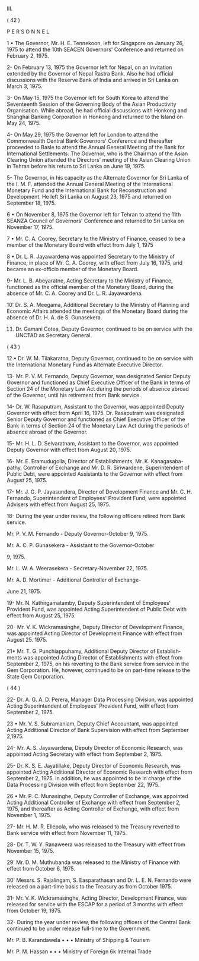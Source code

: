 III.

( 42 )

P E R S O N N E L

1 • The Governor, Mr. H. E. Tennekoon, left for Singapore on January 26, 1975 to attend the 10th SEACEN Governors' Conference and returned on February 2, 1975.

2- On February 13, 1975 the Governor left for Nepal, on an invitation extended by the Governor of Nepal Rastra Bank. Also he had official discussions with the Reserve Bank of India and arrived in Sri Lanka on March 3, 1975.

3- On May 15, 1975 the Governor left for South Korea to attend the Seventeenth Session of the Governing Body of the Asian Productivity Organi­sation. While abroad, he had official discussions with Honkong and Shanghai Banking Corporation in Honkong and returned to the Island on May 24, 1975.

4- On May 29, 1975 the Governor left for London to attend the Commonwealth Central Bank Governors' Conference and thereafter proceeded to Basle to attend the Annual General Meeting of the Bank for International Settlements. The Governor, who is the Chairman of the Asian Clearing Union attended the Directors' meeting of the Asian Clearing Union in Tehran before his return to Sri Lanka on June 19, 1975.

5- The Governor, in his capacity as the Alternate Governor for Sri Lanka of the I. M. F. attended the Annual General Meeting of the International Monetary Fund and the International Bank for Reconstruction and Development. He left Sri Lanka on August 23, 1975 and returned on September 18, 1975.

6 • On November 8, 1975 the Governor left for Tehran to attend the 11th SEANZA Council of Governors' Conference and returned to Sri Lanka on November 17, 1975.

7 • Mr. C. A. Coorey, Secretary to the Ministry of Finance, ceased to be a member of the Monetary Board with effect from July 1, 1975

8 • Dr. L. R. Jayawardena was appointed Secretary to the Ministry of Finance, in place of Mr. C. A. Coorey, with effect from July 16, 1975, arid became an ex-officio member of the Monetary Board.

9- Mr. L. B. Abeyaratne, Acting Secretary to the Ministry of Finance, functioned as the official member of the Monetary Board, during the absence of Mr. C. A. Coorey and Dr. L. R. Jayawardena.

10' Dr. S. A. Meegama, Additional Secretary to the Ministry of Planning and Economic Affairs attended the meetings of the Monetary Board during the absence of Dr. H. A. de S. Gunasekera.

11. Dr. Gamani Cotea, Deputy Governor, continued to be on service with the UNCTAD as Secretary General.

( 43 )

12 • Dr. W. M. Tilakaratna, Deputy Governor, continued to be on service with the International Monetary Fund as Alternate Executive Director.

13- Mr. P. V. M. Fernando, Deputy Governor, was designated Senior Deputy Governor and functioned as Chief Executive Officer of the Bank in terms of Section 24 of the Monetary Law Act during the periods of absence abroad of the Governor, until his retirement from Bank service.

14- Dr. W. Rasaputram, Assistant to the Governor, was appointed Deputy Governor with effect from April 16, 1975. Dr. Rasaputram was designated Senior Deputy Governor and functioned as Chief Executive Officer of the Bank in terms of Section 24 of the Monetary Law Act during the periods of absence abroad of the Governor.

15- Mr. H. L. D. Selvaratnam, Assistant to the Governor, was appointed Deputy Governor with effect from August 20, 1975.

16- Mr. E. Eramudugolla, Director of Establishments, Mr. K. Kanagasaba-pathy, Controller of Exchange and Mr. D. R. Siriwardene, Superintendent of Public Debt, were appointed Assistants to the Governor with effect from August 25, 1975.

17- Mr. J. G. P. Jayasundera, Director of Development Finance and Mr. C. H. Fernando, Superintendent of Employees' Provident Fund, were appointed Advisers with effect from August 25, 1975.

18- During the year under review, the following officers retired from Bank service.

Mr. P. V. M. Fernando - Deputy Governor-October 9, 1975.

Mr. A. C. P. Gunasekera - Assistant to the Governor-October

9, 1975.

Mr. L. W. A. Weerasekera - Secretary-November 22, 1975.

Mr. A. D. Mortimer - Additional Controller of Exchange-

June 21, 1975.

19- Mr. N. Kathirgamatamby, Deputy Superintendent of Employees' Provident Fund, was appointed Acting Superintendent of Public Debt with effect from August 25, 1975.

20- Mr. V. K. Wickramasinghe, Deputy Director of Development Finance, was appointed Acting Director of Development Finance with effect from August 25. 1975.

21* Mr. T. G. Punchiappuhamy, Additional Deputy Director of Establish­ments was appointed Acting Director of Establishments with effect from September 2, 1975, on his reverting to the Bank service from service in the Gem Corporation. He, however, continued to be on part-time release to the State Gem Corporation.

( 44 )

22- Dr. A. G. A. D. Perera, Manager Data Processing Division, was appointed Acting Superintendent of Employees' Provident Fund, with effect from September 2, 1975.

23 • Mr. V. S. Subramaniam, Deputy Chief Accountant, was appointed Acting Additional Director of Bank Supervision with effect from September 2,1975.

24- Mr. A. S. Jayawardena, Deputy Director of Economic Research, was appointed Acting Secretary with effect from September 2, 1975.

25- Dr. K. S. E. Jayatillake, Deputy Director of Economic Research, was appointed Acting Additional Director of Economic Research with effect from September 2, 1975. In addition, he was appointed to be in charge of the Data Processing Division with effect from September 22, 1975.

26 • Mr. P. C. Munasinghe, Deputy Controller of Exchange, was appointed Acting Additional Controller of Exchange with effect from September 2, 1975, and thereafter as Acting Controller of Exchange, with effect from November 1, 1975.

27- Mr. H. M. R. Ellepola, who was released to the Treasury reverted to Bank service with effect from November 11, 1975.

28- Dr. T. W. Y. Ranaweera was released to the Treasury with effect from November 15, 1975.

29' Mr. D. M. Muthubanda was released to the Ministry of Finance with effect from October 6, 1975.

30' Messrs. S. Rajalingam, S. Easparathasan and Dr. L. E. N. Fernando were released on a part-time basis to the Treasury as from October 1975.

31- Mr. V. K. Wickramasinghe, Acting Director, Development Finance, was released for service with the ESCAP for a period of 3 months with effect from October 19, 1975.

32- During the year under review, the following officers of the Central Bank continued to be under release full-time to the Government.

Mr. P. B. Karandawela • • • Ministry of Shipping & Tourism

Mr. P. M. Hassan • • • Ministry of Foreign 6k Internal Trade